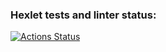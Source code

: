 ### Hexlet tests and linter status:
[![Actions Status](https://github.com/vasdram/backend-project-lvl1/workflows/hexlet-check/badge.svg)](https://github.com/vasdram/backend-project-lvl1/actions)